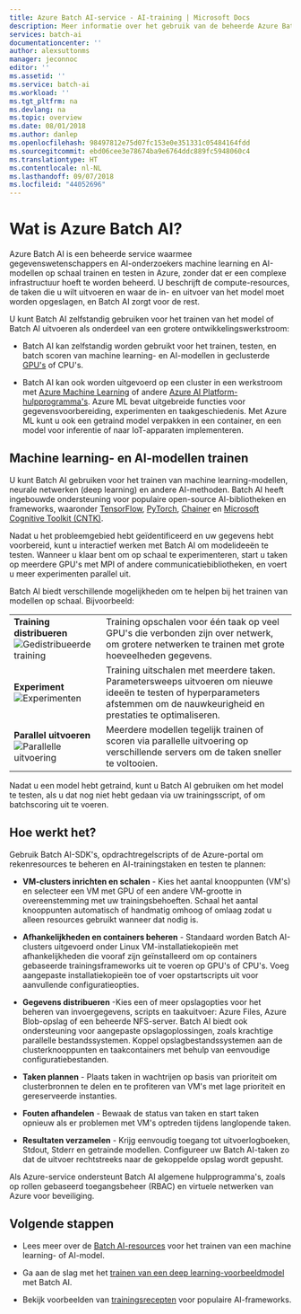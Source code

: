 ```yaml
---
title: Azure Batch AI-service - AI-training | Microsoft Docs
description: Meer informatie over het gebruik van de beheerde Azure Batch AI-service voor het trainen van kunstmatige intelligentie (AI) en andere Machine Learning-modellen op GPU- en CPU-clusters.
services: batch-ai
documentationcenter: ''
author: alexsuttonms
manager: jeconnoc
editor: ''
ms.assetid: ''
ms.service: batch-ai
ms.workload: ''
ms.tgt_pltfrm: na
ms.devlang: na
ms.topic: overview
ms.date: 08/01/2018
ms.author: danlep
ms.openlocfilehash: 98497812e75d07fc153e0e351331c05484164fdd
ms.sourcegitcommit: ebd06cee3e78674ba9e6764ddc889fc5948060c4
ms.translationtype: HT
ms.contentlocale: nl-NL
ms.lasthandoff: 09/07/2018
ms.locfileid: "44052696"
---
```

# <a name="what-is-azure-batch-ai"></a>Wat is Azure Batch AI?

Azure Batch AI is een beheerde service waarmee gegevenswetenschappers en AI-onderzoekers machine learning en AI-modellen op schaal trainen en testen in Azure, zonder dat er een complexe infrastructuur hoeft te worden beheerd. U beschrijft de compute-resources, de taken die u wilt uitvoeren en waar de in- en uitvoer van het model moet worden opgeslagen, en Batch AI zorgt voor de rest.

U kunt Batch AI zelfstandig gebruiken voor het trainen van het model of Batch AI uitvoeren als onderdeel van een grotere ontwikkelingswerkstroom:

* Batch AI kan zelfstandig worden gebruikt voor het trainen, testen, en batch scoren van machine learning- en AI-modellen in geclusterde [GPU's](../virtual-machines/linux/sizes-gpu.md) of CPU's. 

* Batch AI kan ook worden uitgevoerd op een cluster in een werkstroom met [Azure Machine Learning](../machine-learning/service/overview-what-is-azure-ml.md) of andere [Azure AI Platform-hulpprogramma's](https://azure.microsoft.com/overview/ai-platform/). Azure ML bevat uitgebreide functies voor gegevensvoorbereiding, experimenten en taakgeschiedenis. Met Azure ML kunt u ook een getraind model verpakken in een container, en een model voor inferentie of naar IoT-apparaten implementeren.  

## <a name="train-machine-learning-and-ai-models"></a>Machine learning- en AI-modellen trainen

U kunt Batch AI gebruiken voor het trainen van machine learning-modellen, neurale netwerken (deep learning) en andere AI-methoden. Batch AI heeft ingebouwde ondersteuning voor populaire open-source AI-bibliotheken en frameworks, waaronder [TensorFlow](https://github.com/tensorflow/tensorflow), [PyTorch](https://github.com/pytorch/pytorch), [Chainer](https://github.com/chainer/chainer) en [Microsoft Cognitive Toolkit (CNTK)](https://github.com/Microsoft/CNTK).

Nadat u het probleemgebied hebt geïdentificeerd en uw gegevens hebt voorbereid, kunt u interactief werken met Batch AI om modelideeën te testen. Wanneer u klaar bent om op schaal te experimenteren, start u taken op meerdere GPU's met MPI of andere communicatiebibliotheken, en voert u meer experimenten parallel uit.

Batch AI biedt verschillende mogelijkheden om te helpen bij het trainen van modellen op schaal. Bijvoorbeeld: 

|  |  |
|---------|---------|
| **Training distribueren**<br/>![Gedistribueerde training](./media/overview/distributed-training.png)  | Training opschalen voor één taak op veel GPU's die verbonden zijn over netwerk, om grotere netwerken te trainen met grote hoeveelheden gegevens.|
| **Experiment**<br/>![Experimenten](./media/overview/experimentation.png) | Training uitschalen met meerdere taken. Parametersweeps uitvoeren om nieuwe ideeën te testen of hyperparameters afstemmen om de nauwkeurigheid en prestaties te optimaliseren. |
| **Parallel uitvoeren**![Parallelle uitvoering](./media/overview/parallel-execution.png) | Meerdere modellen tegelijk trainen of scoren via parallelle uitvoering op verschillende servers om de taken sneller te voltooien.|

Nadat u een model hebt getraind, kunt u Batch AI gebruiken om het model te testen, als u dat nog niet hebt gedaan via uw trainingsscript, of om batchscoring uit te voeren.

## <a name="how-it-works"></a>Hoe werkt het?

Gebruik Batch AI-SDK's, opdrachtregelscripts of de Azure-portal om rekenresources te beheren en AI-trainingstaken en testen te plannen: 

* **VM-clusters inrichten en schalen** - Kies het aantal knooppunten (VM's) en selecteer een VM met GPU of een andere VM-grootte in overeenstemming met uw trainingsbehoeften. Schaal het aantal knooppunten automatisch of handmatig omhoog of omlaag zodat u alleen resources gebruikt wanneer dat nodig is. 

* **Afhankelijkheden en containers beheren** - Standaard worden Batch AI-clusters uitgevoerd onder Linux VM-installatiekopieën met afhankelijkheden die vooraf zijn geïnstalleerd om op containers gebaseerde trainingsframeworks uit te voeren op GPU's of CPU's. Voeg aangepaste installatiekopieën toe of voer opstartscripts uit voor aanvullende configuratieopties.

* **Gegevens distribueren** -Kies een of meer opslagopties voor het beheren van invoergegevens, scripts en taakuitvoer: Azure Files, Azure Blob-opslag of een beheerde NFS-server. Batch AI biedt ook ondersteuning voor aangepaste opslagoplossingen, zoals krachtige parallelle bestandssystemen. Koppel opslagbestandssystemen aan de clusterknooppunten en taakcontainers met behulp van eenvoudige configuratiebestanden.

* **Taken plannen** - Plaats taken in wachtrijen op basis van prioriteit om clusterbronnen te delen en te profiteren van VM's met lage prioriteit en gereserveerde instanties.

* **Fouten afhandelen** - Bewaak de status van taken en start taken opnieuw als er problemen met VM's optreden tijdens langlopende taken.

* **Resultaten verzamelen** - Krijg eenvoudig toegang tot uitvoerlogboeken, Stdout, Stderr en getrainde modellen. Configureer uw Batch AI-taken zo dat de uitvoer rechtstreeks naar de gekoppelde opslag wordt gepusht.

Als Azure-service ondersteunt Batch AI algemene hulpprogramma's, zoals op rollen gebaseerd toegangsbeheer (RBAC) en virtuele netwerken van Azure voor beveiliging.  

## <a name="next-steps"></a>Volgende stappen

* Lees meer over de [Batch AI-resources](resource-concepts.md) voor het trainen van een machine learning- of AI-model.

* Ga aan de slag met het [trainen van een deep learning-voorbeeldmodel](quickstart-tensorflow-training-cli.md) met Batch AI.

* Bekijk voorbeelden van [trainingsrecepten](https://github.com/Azure/BatchAI/blob/master/recipes) voor populaire AI-frameworks.
